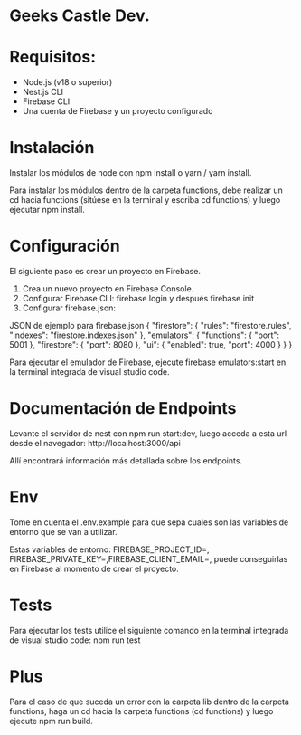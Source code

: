# Geeks Castle Dev. 

# Requisitos: 
- Node.js (v18 o superior)
- Nest.js CLI
- Firebase CLI
- Una cuenta de Firebase y un proyecto configurado

# Instalación
Instalar los módulos de node con npm install o yarn / yarn install. 

Para instalar los módulos dentro de la carpeta functions, debe realizar un cd hacia functions (sitúese en la terminal y escriba cd functions) y luego ejecutar npm install. 

# Configuración

El siguiente paso es crear un proyecto en Firebase.

1. Crea un nuevo proyecto en Firebase Console.
2. Configurar Firebase CLI: firebase login y después firebase init
3. Configurar firebase.json: 

JSON de ejemplo para firebase.json
{
  "firestore": {
    "rules": "firestore.rules",
    "indexes": "firestore.indexes.json"
  },
  "emulators": {
    "functions": {
      "port": 5001
    },
    "firestore": {
      "port": 8080
    },
    "ui": {
      "enabled": true,
      "port": 4000
    }
  }
}

Para ejecutar el emulador de Firebase, ejecute firebase emulators:start en la terminal integrada de visual studio code.

# Documentación de Endpoints

Levante el servidor de nest con npm run start:dev, luego acceda a esta url desde el navegador: http://localhost:3000/api 

Allí encontrará información más detallada sobre los endpoints.

# Env

Tome en cuenta el .env.example para que sepa cuales son las variables de entorno que se van a utilizar. 

Estas variables de entorno: FIREBASE_PROJECT_ID=, FIREBASE_PRIVATE_KEY=,FIREBASE_CLIENT_EMAIL=, puede conseguirlas en Firebase al momento de crear el proyecto.

# Tests

Para ejecutar los tests utilice el siguiente comando en la terminal integrada de visual studio code: npm run test

# Plus
Para el caso de que suceda un error con la carpeta lib dentro de la carpeta functions, haga un cd hacia la carpeta functions (cd functions) y luego ejecute npm run build.